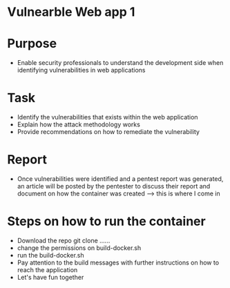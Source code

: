 # Vulnearble Web app 1

# Purpose
- Enable security professionals to understand the development side when identifying vulnerabilities in web applications

# Task
- Identify the vulnerabilities that exists within the web application
- Explain how the attack methodology works
- Provide recommendations on how to remediate the vulnerability

# Report
- Once vulnerabilities were identified and a pentest report was generated, an article will be posted by the pentester to discuss their report and document on how the container was created --> this is where I come in

# Steps on how to run the container
- Download the repo git clone ......
- change the permissions on build-docker.sh
- run the build-docker.sh
- Pay attention to the build messages with further instructions on how to reach the application
- Let's have fun together
